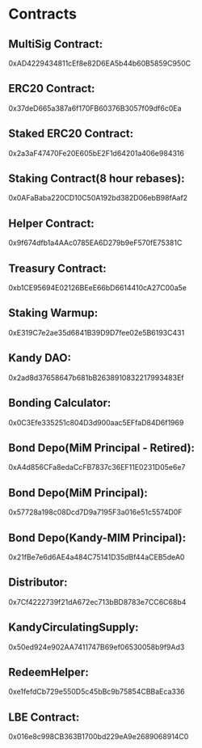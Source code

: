 # Contracts

## MultiSig Contract:
0xAD4229434811cEf8e82D6EA5b44b60B5859C950C

## ERC20 Contract: 
0x37deD665a387a6f170FB60376B3057f09df6c0Ea

## Staked ERC20 Contract: 
0x2a3aF47470Fe20E605bE2F1d64201a406e984316

## Staking Contract(8 hour rebases): 
0x0AFaBaba220CD10C50A192bd382D06ebB98fAaf2

## Helper Contract:
0x9f674dfb1a4AAc0785EA6D279b9eF570fE75381C

## Treasury Contract:
0xb1CE95694E02126BEeE66bD6614410cA27C00a5e

## Staking Warmup:
0xE319C7e2ae35d6841B39D9D7fee02e5B6193C431

## Kandy DAO:
0x2ad8d37658647b681bB2638910832217993483Ef

## Bonding Calculator: 
0x0C3Efe335251c804D3d900aac5EFfaD84D6f1969

## Bond Depo(MiM Principal - Retired): 
0xA4d856CFa8edaCcFB7837c36EF11E0231D05e6e7

## Bond Depo(MiM Principal): 
0x57728a198c08Dcd7D9a7195F3a016e51c5574D0F

## Bond Depo(Kandy-MIM Principal): 
0x21fBe7e6d6AE4a484C75141D35dBf44aCEB5deA0

## Distributor:
0x7Cf4222739f21dA672ec713bBD8783e7CC6C68b4

## KandyCirculatingSupply:
0x50ed924e902AA7411747B69ef06530058b9f9Ad3

## RedeemHelper: 
0xe1fefdCb729e550D5c45bBc9b75854CBBaEca336

## LBE Contract: 
0x016e8c998CB363B1700bd229eA9e2689068914C0
